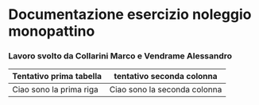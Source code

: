 # Documentazione esercizio noleggio monopattino

### Lavoro svolto da Collarini Marco e Vendrame Alessandro

| Tentativo prima tabella | tentativo seconda colonna |
|-------------------------|---------------------------|
| Ciao sono la prima riga | Ciao sono la seconda colonna|

